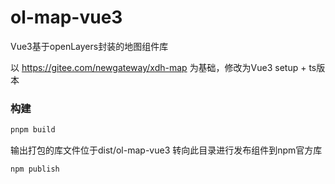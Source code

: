 # ol-map-vue3

Vue3基于openLayers封装的地图组件库

以 https://gitee.com/newgateway/xdh-map 为基础，修改为Vue3 setup + ts版本


### 构建

```sh
pnpm build
```
输出打包的库文件位于dist/ol-map-vue3
转向此目录进行发布组件到npm官方库

```sh
npm publish
```
